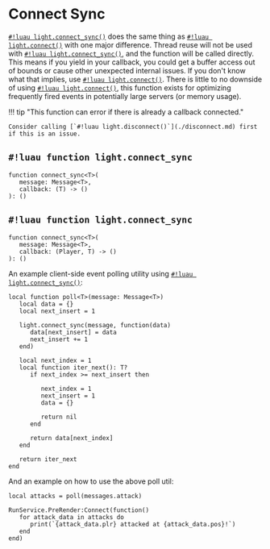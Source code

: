 # Connect Sync

[`#!luau light.connect_sync()`](./connect_sync.md) does the same thing as [`#!luau light.connect()`](./connect.md)
with one major difference. Thread reuse will not be used with [`#!luau light.connect_sync()`](./connect_sync.md), and
the function will be called directly. This means if you yield in your callback, you could get a buffer access out of
bounds or cause other unexpected internal issues. If you don't know what that implies, use
[`#!luau light.connect()`](./connect.md). There is little to no downside of using
[`#!luau light.connect()`](./connect.md), this function exists for optimizing frequently fired events in potentially
large servers (or memory usage).

!!! tip "This function can error if there is already a callback connected."

    Consider calling [`#!luau light.disconnect()`](./disconnect.md) first if this is an issue.

## `#!luau function light.connect_sync`

```luau title='<!-- b:client --> <!-- b:sync --> <!-- b:errors -->'
function connect_sync<T>(
   message: Message<T>,
   callback: (T) -> ()
): ()
```

## `#!luau function light.connect_sync`

```luau title='<!-- b:server --> <!-- b:sync --> <!-- b:errors -->'
function connect_sync<T>(
   message: Message<T>,
   callback: (Player, T) -> ()
): ()
```

An example client-side event polling utility using [`#!luau light.connect_sync()`](./connect_sync.md):

```luau title="polling.luau"
local function poll<T>(message: Message<T>)
   local data = {}
   local next_insert = 1

   light.connect_sync(message, function(data)
      data[next_insert] = data
      next_insert += 1
   end)

   local next_index = 1
   local function iter_next(): T?
      if next_index >= next_insert then

         next_index = 1
         next_insert = 1
         data = {}

         return nil
      end

      return data[next_index]
   end

   return iter_next
end
```

And an example on how to use the above poll util:

```luau title="attack_handler.client.luau"
local attacks = poll(messages.attack)

RunService.PreRender:Connect(function()
   for attack_data in attacks do
      print(`{attack_data.plr} attacked at {attack_data.pos}!`)
   end
end)
```
